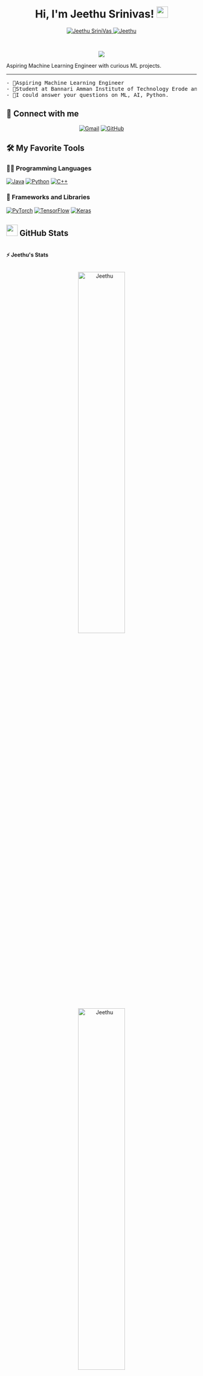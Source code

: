 <h1 align="center">
Hi, I'm Jeethu Srinivas!
	<a href="https://github.com/JeethuSrini" target="_self">
		<img src="https://media.giphy.com/media/hvRJCLFzcasrR4ia7z/giphy.gif" width="30">
	</a>
</h1>
<p align="center">
	<a href="https://github.com/JeethuSrini">
		<img src="https://komarev.com/ghpvc/?username=JeethuSrini&label=Profile%20views&color=0e75b6&style=flat" alt="Jeethu SriniVas" />
	</a>
	<a href="https://github.com/JeethuSrini">
		<img src="https://img.shields.io/github/followers/JeethuSrini?label=Followers" alt="Jeethu" />
	</a>
</p>
<br/>
<p align="center">
	<a href="https://github.com/JeethuSrini">
		<img src="https://readme-typing-svg.herokuapp.com?lines=Computer+Science+Engineer;ML+Engineer;Active%20Programmer;AI%20|%20ML%20Enthusiast;%20Team%20Player%20&center=true&width=380&height=45">
	</a>
</p>
<p>
Aspiring Machine Learning Engineer with curious ML projects.
</p>
<hr>
<pre>
- 🔭Aspiring Machine Learning Engineer
- 🌱Student at Bannari Amman Institute of Technology Erode and Indian Institute of Technology,Sathyamangalam
- 💬I could answer your questions on ML, AI, Python.
</pre>
</hr>

## 🤝 Connect with me
<p align="center">
	<a href="mailto:JeethuSrini2604@gmail.com"><img img src="https://img.shields.io/badge/Gmail-EA4335.svg?style=for-the-badge&logo=Gmail&logoColor=white" alt="Gmail"/></a>
<!--	<a href="https://www.linkedin.com/in/JeethuSrinivas/"><img src="https://img.shields.io/badge/LinkedIn-0A66C2.svg?style=for-the-badge&logo=LinkedIn&logoColor=white" alt="LinkedIn"/></a>-->
	<a href="https://github.com/JeethuSrini"><img src="https://img.shields.io/badge/GitHub-181717.svg?style=for-the-badge&logo=GitHub&logoColor=white" alt="GitHub"/></a>

</p>

## 🛠️ My Favorite Tools

### 👨‍💻 Programming Languages

<p>
    <a href="https://github.com/JeethuSrini"><img alt="Java" src="https://img.shields.io/badge/Java-ED8B00?style=for-the-badge&logo=java&logoColor=white"></a>
    <a href="https://github.com/JeethuSrini"><img alt="Python" src="https://img.shields.io/badge/Python-3776AB.svg?style=for-the-badge&logo=Python&logoColor=white"></a>
    <a href="https://github.com/JeethuSrini"><img alt="C++" src="https://img.shields.io/badge/C++-00599C.svg?style=for-the-badge&logo=C++&logoColor=white"></a>
</p>

### 🧰 Frameworks and Libraries

<p>
    <a href="https://github.com/JeethuSrini"><img alt="PyTorch" src="https://img.shields.io/badge/Pandas%20-%23150458.svg?logo=pandas&logoColor=white"></a>
    <a href="https://github.com/JeethuSrini"><img alt="TensorFlow" src="https://img.shields.io/badge/TensorFlow%20-%23FF6F00.svg?logo=TensorFlow&logoColor=white"></a>
    <a href="https://github.com/JeethuSrini"><img alt="Keras" src="https://img.shields.io/badge/Bootstrap%20-%23150458.svg?logo=Bootstrap&logoColor=white"></a>
</p>
<!--
### 🗄️ Databases and Cloud Hosting

<p>
    <a href="https://github.com/JeethuSrini/"><img alt="GitHub Pages" src="https://img.shields.io/badge/GitHub%20Pages-%23327FC7.svg?logo=github&logoColor=white"></a>
</p>

### 💻 Software and Tools

<p>
    <a href="https://github.com/JeethuSrini"><img alt="Colab" src="https://img.shields.io/badge/Colab-00b56a.svg?logo=google-colab&logoColor=white"></a>
    <a href="https://github.com/JeethuSrini"><img alt="Git" src="https://img.shields.io/badge/Git%20-%23F05033.svg?logo=git&logoColor=white"></a>
    <a href="https://github.com/JeethuSrini"><img alt="Jupyter Notebook" src="https://img.shields.io/badge/Jupyter%20-%23F37626.svg?logo=Jupyter&logoColor=white"></a>
    <a href="https://github.com/JeethuSrini"><img alt="Pycharm" src="https://img.shields.io/badge/PyCharm-000000.svg?style=for-the-badge&logo=PyCharm&logoColor=white"></a>
    <a href="https://github.com/JeethuSrini"><img alt="Visual Studio Code" src="https://img.shields.io/badge/Visual%20Studio%20Code-0078d7.svg?logo=visual-studio-code&logoColor=white"></a>
</p>
</br>
-->

## <a href="https://github.com/JeethuSrini"><img src="https://www.blumbergdigital.com/wp-content/uploads/2020/10/stats-graphic-statistics-business-512.png" width="30"></a> GitHub Stats
<br/>
<summary><b>⚡ Jeethu's Stats</b></summary>
<br/>
<p align="center">
	<a href="https://github.com/JeethuSrini">
	<img width="49.5%" src="https://github-readme-stats.vercel.app/api?username=JeethuSrini&theme=blue-green" alt="Jeethu">
	<br/><br/>
	<img width="49.5%" src="https://github-readme-streak-stats.herokuapp.com/?user=JeethuSrini&theme=blue-green" alt="Jeethu">
	</a>
	<br/>
</p>
<br/>
<br/>


## It's not perfect, isn't it?
<p>
<a href="https://github.com/JeethuSrini"><img alt="Feedback" src="https://img.shields.io/badge/Ask%20me-anything-1abc9c.svg"></a><br/>
“I think it’s very important to have a feedback loop, where you’re constantly thinking about what you’ve done and how you could be doing it better.”
– Elon Musk
</p>
<hr>
------

[JEETHU SRINIVAS A](https://github.com/JeethuSrini)




